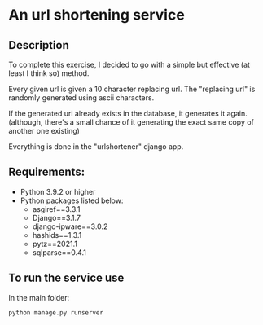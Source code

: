 # An url shortening service

## Description

To complete this exercise, I decided to go with a simple but effective (at least I think so) method.

Every given url is given a 10 character replacing url.
The "replacing url" is randomly generated using ascii characters.

If the generated url already exists in the database, it generates it again. (although, there's a small chance of it generating the exact same copy of another one existing)

Everything is done in the "urlshortener" django app.

## Requirements:
* Python 3.9.2 or higher
* Python packages listed below:
  * asgiref==3.3.1
  * Django==3.1.7
  * django-ipware==3.0.2
  * hashids==1.3.1
  * pytz==2021.1
  * sqlparse==0.4.1

## To run the service use

In the main folder:

	python manage.py runserver
